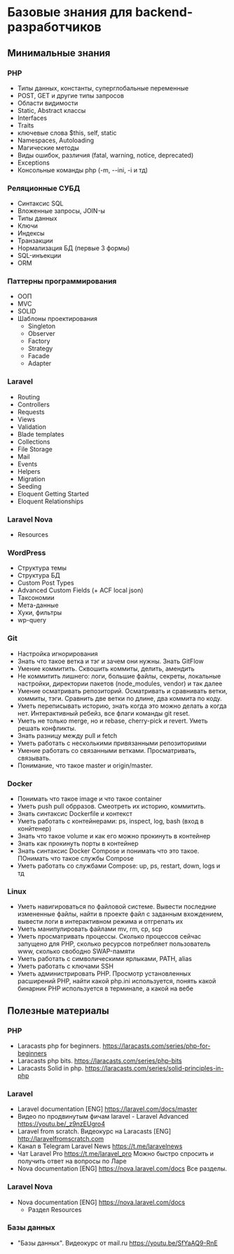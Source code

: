 # Базовые знания для backend-разработчиков

## Минимальные знания

### PHP

- Типы данных, константы, суперглобальные переменные
- POST, GET и другие типы запросов
- Области видимости
- Static, Abstract классы
- Interfaces
- Traits
- ключевые слова $this, self, static
- Namespaces, Autoloading
- Магические методы
- Виды ошибок, различия (fatal, warning, notice, deprecated)
- Exceptions
- Консольные команды php (-m, --ini, -i и тд)

### Реляционные СУБД

- Синтаксис SQL
- Вложенные запросы, JOIN-ы
- Типы данных
- Ключи
- Индексы
- Транзакции
- Нормализация БД (первые 3 формы)
- SQL-инъекции
- ORM

### Паттерны программирования

- ООП
- MVC
- SOLID
- Шаблоны проектирования
  - Singleton
  - Observer
  - Factory
  - Strategy
  - Facade
  - Adapter

### Laravel

- Routing
- Controllers
- Requests
- Views
- Validation
- Blade templates
- Collections
- File Storage
- Mail
- Events
- Helpers
- Migration
- Seeding
- Eloquent Getting Started
- Eloquent Relationships


### Laravel Nova

- Resources

### WordPress

- Структура темы
- Структура БД
- Custom Post Types
- Advanced Custom Fields (+ ACF local json)
- Таксономии
- Мета-данные
- Хуки, фильтры
- wp-query

### Git

  - Настройка игнорирования
  - Знать что такое ветка и тэг и зачем они нужны. Знать GitFlow
  - Умение коммитить. Сквошить коммиты, делить, амендить
  - Не коммитить лишнего: логи, большие файлы, секреты, локальные настройки, директории пакетов (node_modules, vendor) и так далее
  - Умение осматривать репозиторий. Осматривать и сравнивать ветки, коммиты, тэги. Сравнить две ветки по длине, два коммита по коду.
  - Уметь переписывать историю, знать когда это можно делать а когда нет. Интерактивный ребейз, все флаги команды git reset.
  - Уметь не только merge, но и rebase, cherry-pick и revert. Уметь решать конфликты.
  - Знать разницу между pull и fetch
  - Уметь работать с несколькими привязанными репозиториями
  - Умение работать со связанными ветками. Просматривать, связывать.
  - Понимание, что такое master и origin/master.

### Docker

- Понимать что такое image и что такое container
- Уметь push pull обрразов. Смеотреть их историю, коммитить.
- Знать синтаксис Dockerfile и контекст
- Уметь работать с контейнерами: ps, inspect, log, bash (вход в конйтенер)
- Знать что такое volume и как его можно прокинуть в контейнер
- Знать как прокинуть порты в контейнер
- Знать синтаксис Docker Compose и понимать что это такое. ПОнимать что такое службы Compose
- Уметь работать со службами Compose: up, ps, restart, down, logs и тд

### Linux

- Уметь навигироваться по файловой системе. Вывести последние измененные файлы, найти в проекте файл с заданным вхождением, вывести логи в интерактивном режима и отгрепать их
- Уметь манипулировать файлами mv, rm, cp, scp
- Уметь просматривать процессы. Сколько процессов сейчас запущено для PHP, сколько ресурсов потребляет пользователь www, сколько свободно SWAP-памяти
- Уметь работать с символическими ярлыками, PATH, alias
- Уметь работать с ключами SSH
- Уметь администрировать PHP. Просмотр установленных расширений PHP, найти какой php.ini используется, понять какой бинарник PHP используется в терминале, а какой на вебе

## Полезные материалы

### PHP

- Laracasts php for beginners. https://laracasts.com/series/php-for-beginners
- Laracasts php bits. https://laracasts.com/series/php-bits
- Laracasts Solid in php. https://laracasts.com/series/solid-principles-in-php

### Laravel

- Laravel documentation [ENG] https://laravel.com/docs/master
- Видео по продвинутым фичам laravel - Laravel Advanced https://youtu.be/_z9nzEUgro4
- Laravel from scratch. Видеокурс на Laracasts [ENG] http://laravelfromscratch.com
- Канал в Telegram Laravel News https://t.me/laravelnews
- Чат Laravel Pro https://t.me/laravel_pro Можно быстро спросить и получить ответ на вопросы по Ларе
- Nova documentation [ENG] https://nova.laravel.com/docs Все разделы.

### Laravel Nova

- Nova documentation [ENG] https://nova.laravel.com/docs
  - Раздел Resources


### Базы данных

- "Базы данных". Видеокурс от mail.ru https://youtu.be/SfYaAQ9-RnE
